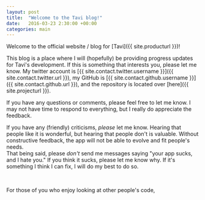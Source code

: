 ```yaml
---
layout: post
title:  "Welcome to the Tavi blog!"
date:   2016-03-23 2:30:00 +00:00
categories: main
---
```


Welcome to the official website / blog for [Tavi]({{ site.producturl }})!

This blog is a place where I will (hopefully) be providing progress updates for Tavi's development.
If this is something that interests you, please let me know. My twitter account is [{{ site.contact.twitter.username }}]({{ site.contact.twitter.url }}), my GitHub is [{{ site.contact.github.username }}]({{ site.contact.github.url }}), and the repository is located over [here]({{ site.projecturl }}).

If you have any questions or comments, please feel free to let me know. I may not have time to respond to everything, but I really do appreciate the feedback.

If you have any (friendly) criticisms, _please_ let me know. Hearing that people like it is wonderful, but hearing that people don't is valuable. Without constructive feedback, the app will not be able to evolve and fit people's needs.  
That being said, please _don't_ send me messages saying "your app sucks, and I hate you." If you think it sucks, please let me know why. If it's something I think I can fix, I will do my best to do so.

<br>

For those of you who enjoy looking at other people's code,
